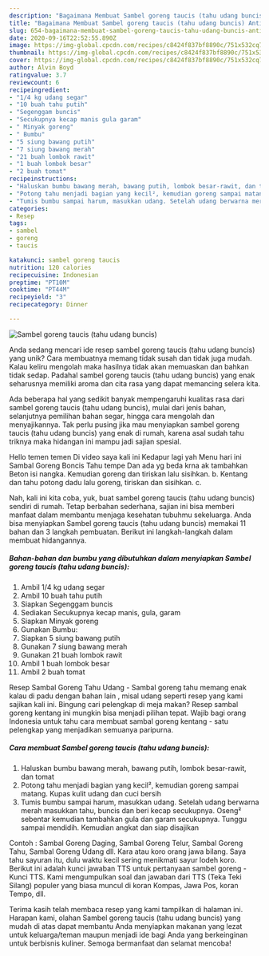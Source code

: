 ```yaml
---
description: "Bagaimana Membuat Sambel goreng taucis (tahu udang buncis) Anti Gagal"
title: "Bagaimana Membuat Sambel goreng taucis (tahu udang buncis) Anti Gagal"
slug: 654-bagaimana-membuat-sambel-goreng-taucis-tahu-udang-buncis-anti-gagal
date: 2020-09-16T22:52:55.890Z
image: https://img-global.cpcdn.com/recipes/c8424f837bf8890c/751x532cq70/sambel-goreng-taucis-tahu-udang-buncis-foto-resep-utama.jpg
thumbnail: https://img-global.cpcdn.com/recipes/c8424f837bf8890c/751x532cq70/sambel-goreng-taucis-tahu-udang-buncis-foto-resep-utama.jpg
cover: https://img-global.cpcdn.com/recipes/c8424f837bf8890c/751x532cq70/sambel-goreng-taucis-tahu-udang-buncis-foto-resep-utama.jpg
author: Alvin Boyd
ratingvalue: 3.7
reviewcount: 6
recipeingredient:
- "1/4 kg udang segar"
- "10 buah tahu putih"
- "Segenggam buncis"
- "Secukupnya kecap manis gula garam"
- " Minyak goreng"
- " Bumbu"
- "5 siung bawang putih"
- "7 siung bawang merah"
- "21 buah lombok rawit"
- "1 buah lombok besar"
- "2 buah tomat"
recipeinstructions:
- "Haluskan bumbu bawang merah, bawang putih, lombok besar-rawit, dan tomat"
- "Potong tahu menjadi bagian yang kecil², kemudian goreng sampai matang. Kupas kulit udang dan cuci bersih"
- "Tumis bumbu sampai harum, masukkan udang. Setelah udang berwarna merah masukkan tahu, buncis dan beri kecap secukupnya. Oseng² sebentar kemudian tambahkan gula dan garam secukupnya. Tunggu sampai mendidih. Kemudian angkat dan siap disajikan"
categories:
- Resep
tags:
- sambel
- goreng
- taucis

katakunci: sambel goreng taucis 
nutrition: 120 calories
recipecuisine: Indonesian
preptime: "PT10M"
cooktime: "PT44M"
recipeyield: "3"
recipecategory: Dinner

---
```



![Sambel goreng taucis (tahu udang buncis)](https://img-global.cpcdn.com/recipes/c8424f837bf8890c/751x532cq70/sambel-goreng-taucis-tahu-udang-buncis-foto-resep-utama.jpg)

Anda sedang mencari ide resep sambel goreng taucis (tahu udang buncis) yang unik? Cara membuatnya memang tidak susah dan tidak juga mudah. Kalau keliru mengolah maka hasilnya tidak akan memuaskan dan bahkan tidak sedap. Padahal sambel goreng taucis (tahu udang buncis) yang enak seharusnya memiliki aroma dan cita rasa yang dapat memancing selera kita.

Ada beberapa hal yang sedikit banyak mempengaruhi kualitas rasa dari sambel goreng taucis (tahu udang buncis), mulai dari jenis bahan, selanjutnya pemilihan bahan segar, hingga cara mengolah dan menyajikannya. Tak perlu pusing jika mau menyiapkan sambel goreng taucis (tahu udang buncis) yang enak di rumah, karena asal sudah tahu triknya maka hidangan ini mampu jadi sajian spesial.

Hello temen temen Di video saya kali ini Kedapur lagi yah Menu hari ini Sambal Goreng Boncis Tahu tempe Dan ada yg beda krna ak tambahkan Beton isi nangka. Kemudian goreng dan tiriskan lalu sisihkan. b. Kentang dan tahu potong dadu lalu goreng, tiriskan dan sisihkan. c.


Nah, kali ini kita coba, yuk, buat sambel goreng taucis (tahu udang buncis) sendiri di rumah. Tetap berbahan sederhana, sajian ini bisa memberi manfaat dalam membantu menjaga kesehatan tubuhmu sekeluarga. Anda bisa menyiapkan Sambel goreng taucis (tahu udang buncis) memakai 11 bahan dan 3 langkah pembuatan. Berikut ini langkah-langkah dalam membuat hidangannya.

<!--inarticleads1-->

##### Bahan-bahan dan bumbu yang dibutuhkan dalam menyiapkan Sambel goreng taucis (tahu udang buncis):

1. Ambil 1/4 kg udang segar
1. Ambil 10 buah tahu putih
1. Siapkan Segenggam buncis
1. Sediakan Secukupnya kecap manis, gula, garam
1. Siapkan  Minyak goreng
1. Gunakan  Bumbu:
1. Siapkan 5 siung bawang putih
1. Gunakan 7 siung bawang merah
1. Gunakan 21 buah lombok rawit
1. Ambil 1 buah lombok besar
1. Ambil 2 buah tomat


Resep Sambal Goreng Tahu Udang - Sambal goreng tahu memang enak kalau di padu dengan bahan lain , misal udang seperti resep yang kami sajikan kali ini. Bingung cari pelengkap di meja makan? Resep sambal goreng kentang ini mungkin bisa menjadi pilihan tepat. Wajib bagi orang Indonesia untuk tahu cara membuat sambal goreng kentang - satu pelengkap yang menjadikan semuanya paripurna. 

<!--inarticleads2-->

##### Cara membuat Sambel goreng taucis (tahu udang buncis):

1. Haluskan bumbu bawang merah, bawang putih, lombok besar-rawit, dan tomat
1. Potong tahu menjadi bagian yang kecil², kemudian goreng sampai matang. Kupas kulit udang dan cuci bersih
1. Tumis bumbu sampai harum, masukkan udang. Setelah udang berwarna merah masukkan tahu, buncis dan beri kecap secukupnya. Oseng² sebentar kemudian tambahkan gula dan garam secukupnya. Tunggu sampai mendidih. Kemudian angkat dan siap disajikan


Contoh : Sambal Goreng Daging, Sambal Goreng Telur, Sambal Goreng Tahu, Sambal Goreng Udang dll. Kara atau koro orang jawa bilang. Saya tahu sayuran itu, dulu waktu kecil sering menikmati sayur lodeh koro. Berikut ini adalah kunci jawaban TTS untuk pertanyaan sambel goreng - Kunci TTS. Kami mengumpulkan soal dan jawaban dari TTS (Teka Teki Silang) populer yang biasa muncul di koran Kompas, Jawa Pos, koran Tempo, dll. 

Terima kasih telah membaca resep yang kami tampilkan di halaman ini. Harapan kami, olahan Sambel goreng taucis (tahu udang buncis) yang mudah di atas dapat membantu Anda menyiapkan makanan yang lezat untuk keluarga/teman maupun menjadi ide bagi Anda yang berkeinginan untuk berbisnis kuliner. Semoga bermanfaat dan selamat mencoba!
